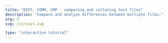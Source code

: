 ```yaml
---
title: "DIFF, COMM, CMP - comparing and collating text files"
description: "Compare and analyze differences between multiple files."
org: 3
svg: /circuit.svg

type: "interactive tutorial"
---
```


